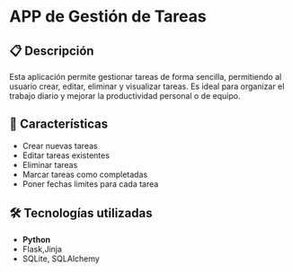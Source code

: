 # APP de Gestión de Tareas

## 📋 Descripción

Esta aplicación permite gestionar tareas de forma sencilla, permitiendo al usuario crear, editar, eliminar y visualizar tareas. Es ideal para organizar el trabajo diario y mejorar la productividad personal o de equipo.

## 🚀 Características

- Crear nuevas tareas
- Editar tareas existentes
- Eliminar tareas
- Marcar tareas como completadas
- Poner fechas limites para cada tarea

## 🛠️ Tecnologías utilizadas

- **Python**  
- Flask,Jinja
- SQLite, SQLAlchemy


